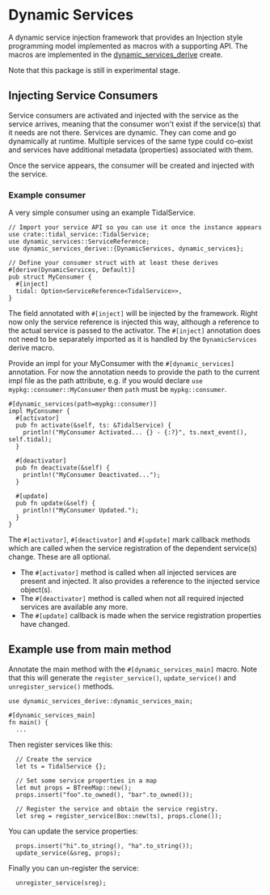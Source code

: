 # Dynamic Services

A dynamic service injection framework that provides an Injection style
programming model implemented as macros with a supporting API. The macros
are implemented in the
[dynamic_services_derive](https://crates.io/crates/dynamic_services_derive) create.

Note that this package is still in experimental stage.

## Injecting Service Consumers

Service consumers are activated and injected with the service as the service
arrives, meaning that the consumer won't exist if the service(s) that it needs
are not there. Services are dynamic. They can come and go dynamically at runtime.
Multiple services of the same type could co-exist and services have additional metadata
(properties) associated with them.

Once the service appears, the consumer will be created and injected with the service.

### Example consumer

A very simple consumer using an example TidalService.

```
// Import your service API so you can use it once the instance appears
use crate::tidal_service::TidalService;
use dynamic_services::ServiceReference;
use dynamic_services_derive::{DynamicServices, dynamic_services};

// Define your consumer struct with at least these derives
#[derive(DynamicServices, Default)]
pub struct MyConsumer {
  #[inject]
  tidal: Option<ServiceReference<TidalService>>,
}
```
The field annotated with `#[inject]` will be injected by the framework. Right
now only the service reference is injected this way, although a reference to
the actual service is passed to the activator. The `#[inject]` annotation does
not need to be separately imported as it is handled by the `DynamicServices`
derive macro.

Provide an impl for your MyConsumer with the `#[dynamic_services]` annotation.
For now the annotation needs to provide the path to the current impl file as
the path attribute,
e.g. if you would declare `use mypkg::consumer::MyConsumer` then `path` must
be `mypkg::consumer`.

```
#[dynamic_services(path=mypkg::consumer)]
impl MyConsumer {
  #[activator]
  pub fn activate(&self, ts: &TidalService) {
    println!("MyConsumer Activated... {} - {:?}", ts.next_event(), self.tidal);
  }

  #[deactivator]
  pub fn deactivate(&self) {
    println!("MyConsumer Deactivated...");
  }

  #[update]
  pub fn update(&self) {
    println!("MyConsumer Updated.");
  }
}
```

The `#[activator]`, `#[deactivator]` and `#[update]` mark callback methods
which are called when the service registration of the dependent service(s)
change. These are all optional.

* The `#[activator]` method is called when all injected services are present
and injected. It also provides a reference to the injected service object(s).
* The `#[deactivator]` method is called when not all required injected services
are available any more.
* The `#[update]` callback is made when the service registration properties
have changed.

## Example use from main method
Annotate the main method with the `#[dynamic_services_main]` macro. Note that this
will generate the `register_service()`, `update_service()` and `unregister_service()` methods.

```
use dynamic_services_derive::dynamic_services_main;

#[dynamic_services_main]
fn main() {
  ...
```

Then register services like this:
```
  // Create the service
  let ts = TidalService {};

  // Set some service properties in a map
  let mut props = BTreeMap::new();
  props.insert("foo".to_owned(), "bar".to_owned());

  // Register the service and obtain the service registry.
  let sreg = register_service(Box::new(ts), props.clone());
```

You can update the service properties:
```
  props.insert("hi".to_string(), "ha".to_string());
  update_service(&sreg, props);
```

Finally you can un-register the service:
```
  unregister_service(sreg);
```
